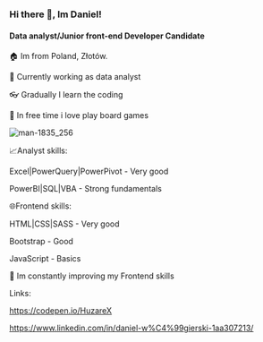 ### Hi there 👋, Im Daniel!
#### Data analyst/Junior front-end Developer Candidate
🏠 Im from Poland, Złotów.

💼 Currently working as data analyst

👓 Gradually I learn the coding

🎲 In free time i love play board games

![man-1835_256](https://user-images.githubusercontent.com/102318881/205519440-a60c227d-d4f8-408c-9a7b-357f0301decb.gif)


📈Analyst skills:

Excel|PowerQuery|PowerPivot - Very good

PowerBI|SQL|VBA - Strong fundamentals


🌐Frontend skills:

HTML|CSS|SASS - Very good

Bootstrap - Good

JavaScript - Basics

🌱 Im constantly improving my Frontend skills


Links:

https://codepen.io/HuzareX

https://www.linkedin.com/in/daniel-w%C4%99gierski-1aa307213/


